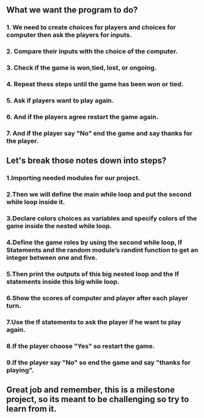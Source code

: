 ## What we want the program to do?

### 1. We need to create choices for players and choices for computer then ask the players for inputs.
### 2. Compare their inputs with the choice of the computer.
### 3. Check if the game is won,tied, lost, or ongoing.
### 4. Repeat thess steps until the game has been won or tied.
### 5. Ask if players want to play again.
### 6. And if the players agree restart the game again.
### 7. And if the player say "No" end the game and say thanks for the player.

## Let's break those notes down into steps?
### 1.Importing needed modules for our project.
### 2.Then we will define the main while loop and put the second while loop inside it.
### 3.Declare colors choices as variables and specify colors of the game inside the nested while loop.
### 4.Define the game roles by using the second while loop, If Statements and the random module’s randint function to get an integer between one and five.
### 5.Then print the outputs of this big nested loop and the If statements inside this big while loop.
### 6.Show the scores of computer and player after each player turn.
### 7.Use the If statements to ask the player if he want to play again.
### 8.If the player choose "Yes" so restart the game.
### 9.If the player say "No" so end the game and say "thanks for playing".


## Great job and remember, this is a milestone project, so its meant to be challenging so try to learn from it.
